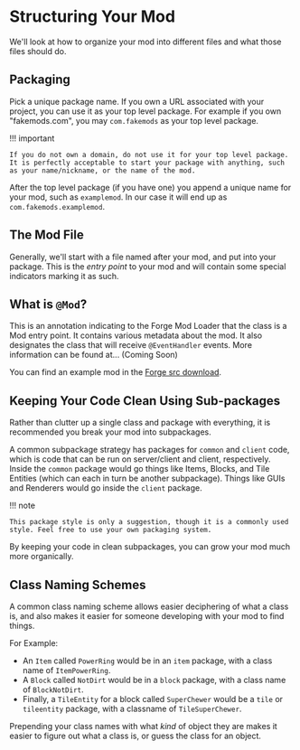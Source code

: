 Structuring Your Mod
====================

We'll look at how to organize your mod into different files and what those files should do.

Packaging
---------

Pick a unique package name. If you own a URL associated with your project, you can use it as your top level package. For example if you own "fakemods.com", you may `com.fakemods` as your top level package.

!!! important

    If you do not own a domain, do not use it for your top level package. It is perfectly acceptable to start your package with anything, such as your name/nickname, or the name of the mod.

After the top level package (if you have one) you append a unique name for your mod, such as `examplemod`. In our case it will end up as `com.fakemods.examplemod`.

The Mod File
------------

Generally, we'll start with a file named after your mod, and put into your package. This is the *entry point* to your mod
and will contain some special indicators marking it as such.

What is `@Mod`?
-------------

This is an annotation indicating to the Forge Mod Loader that the class is a Mod entry point. It contains various metadata about the mod. It also designates the class that will receive `@EventHandler` events. More information can be found at... (Coming Soon)

You can find an example mod in the [Forge src download](http://files.minecraftforge.net/).

Keeping Your Code Clean Using Sub-packages
------------------------------------------

Rather than clutter up a single class and package with everything, it is recommended you break your mod into subpackages.

A common subpackage strategy has packages for `common` and `client` code, which is code that can be run on server/client and client, respectively. Inside the `common` package would go things like Items, Blocks, and Tile Entities (which can each in turn be another subpackage). Things like GUIs and Renderers would go inside the `client` package.

!!! note

    This package style is only a suggestion, though it is a commonly used style. Feel free to use your own packaging system.

By keeping your code in clean subpackages, you can grow your mod much more organically.

Class Naming Schemes
--------------------

A common class naming scheme allows easier deciphering of what a class is, and also makes it easier for someone developing with your mod to find things.

For Example:

* An `Item` called `PowerRing` would be in an `item` package, with a class name of `ItemPowerRing`.
* A `Block` called `NotDirt` would be in a `block` package, with a class name of `BlockNotDirt`.
* Finally, a `TileEntity` for a block called `SuperChewer` would be a `tile` or `tileentity` package, with a classname of `TileSuperChewer`.

Prepending your class names with what *kind* of object they are makes it easier to figure out what a class is, or guess the class for an object.
